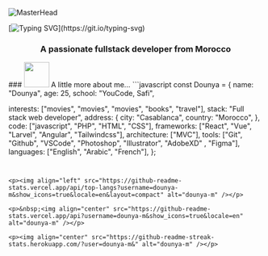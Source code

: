 ![MasterHead](https://raw.githubusercontent.com/saadeghi/saadeghi/master/dino.gif)

<!-- <h1 align="center">Hi 👋, I'm Dounya MELLOUKI</h1> -->

[![Typing SVG](https://readme-typing-svg.herokuapp.com/?lines=Hi+there+%F0%9F%91%8B;Welcome+to+My+Profile!)](https://git.io/typing-svg)
           
<h3 align="center">A passionate fullstack developer from Morocco</h3>
### <img src="https://media.giphy.com/media/VgCDAzcKvsR6OM0uWg/giphy.gif" width="50"> A little more about me...
```javascript
const Dounya = {
  name: "Dounya",
  age: 25,
  school: "YouCode, Safi",
  
  interests: ["movies", "movies", "movies", "books", "travel"],
  stack: "Full stack web developer",
  address: {
    city: "Casablanca",
    country: "Morocco",
  },
  code: ["javascript", "PHP", "HTML", "CSS"],
  frameworks: ["React", "Vue", "Larvel", "Angular", "Tailwindcss"],
  architecture: ["MVC"],
  tools: ["Git", "Github", "VSCode", "Photoshop", "Illustrator", "AdobeXD" , "Figma"],
  languages: ["English", "Arabic", "French"],
};
```


<p><img align="left" src="https://github-readme-stats.vercel.app/api/top-langs?username=dounya-m&show_icons=true&locale=en&layout=compact" alt="dounya-m" /></p>

<p>&nbsp;<img align="center" src="https://github-readme-stats.vercel.app/api?username=dounya-m&show_icons=true&locale=en" alt="dounya-m" /></p>

<p><img align="center" src="https://github-readme-streak-stats.herokuapp.com/?user=dounya-m&" alt="dounya-m" /></p>
